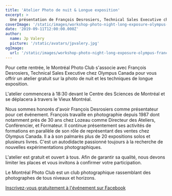 ```yaml
---
title: 'Atelier Photo de nuit & Longue exposition'
excerpt: >
  Une présentation de François Desrosiers, Technical Sales Executive chez Olympus.
coverImage: '/static/images/workshop-photo-night-long-exposure-olympus-francois-desrosiers/hero.jpg'
date: '2019-09-11T12:00:00.000Z'
author:
  name: Jp Valery
  picture: '/static/avatars/jpvalery.jpg'
ogImage:
  url: '/static/images/workshop-photo-night-long-exposure-olympus-francois-desrosiers/hero.jpg'
---
```


Pour cette rentrée, le Montréal Photo Club s'associe avec François Desrosiers, Technical Sales Executive chez Olympus Canada pour vous offrir un atelier gratuit sur la photo de nuit et les techniques de longue exposition.

L'atelier commencera à 18:30 devant le Centre des Sciences de Montréal et se déplacera à travers le Vieux Montréal.

Nous sommes honorés d'avoir François Desrosiers comme présentateur pour cet événement. François travaille en photographie depuis 1987 dont notamment près de 30 ans chez Lozeau comme Directeur des Ateliers, Conférencier, et Formateur. Il continue présentement ses activités de formations en parallèle de son rôle de représentant des ventes chez Olympus Canada.
Il a à son palmarès plus de 20 expositions solos et plusieurs livres. C'est un autodidacte passionné toujours à la recherche de nouvelles expérimentations photographiques.

L'atelier est gratuit et ouvert à tous. Afin de garantir sa qualité, nous devons limiter les places et vous invitons à confirmer votre participation.

Le Montréal Photo Club est un club photographique rassemblant des photographes de tous niveaux et horizons.

[Inscrivez-vous gratuitement à l'événement sur Facebook](https://www.facebook.com/events/929807624019194/)

